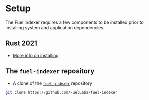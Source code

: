 # Setup

The Fuel indexer requires a few components to be installed prior to installing system and application dependencies.

## Rust 2021

- [More info on installing](https://doc.rust-lang.org/cargo/getting-started/installation.html)

## The `fuel-indexer` repository

- A clone of the [`fuel-indexer`](https://github.com/FuelLabs/fuel-indexer/) repository

```bash
git clone https://github.com/FuelLabs/fuel-indexer
```
